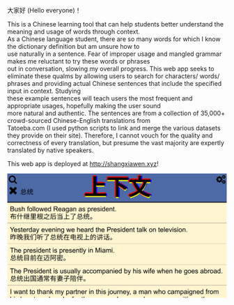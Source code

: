 大家好 (Hello everyone)！

This is a Chinese learning tool that can help students better understand the meaning and usage of words through context.  
As a Chinese language student, there are so many words for which I know the dictionary definition but am unsure how to  
use naturally in a sentence. Fear of improper usage and mangled grammar makes me reluctant to try these words or phrases  
out in conversation, slowing my overall progress. This web app seeks to eliminate these qualms by allowing users to search for 
characters/ words/ phrases and providing actual Chinese sentences that include the specified input in context. Studying  
these example sentences will teach users the most frequent and appropriate usages, hopefully making the user sound   
more natural and authentic. The sentences are from a collection of 35,000+ crowd-sourced Chinese-English translations from  
Tatoeba.com (I used python scripts to link and merge the various datasets they provide on their site). Therefore, I cannot 
vouch for the quality and correctness of every translation, but presume the vast majority are expertly translated by native
speakers.

This web app is deployed at http://shangxiawen.xyz!

![Alt text](/sxw_screenshot.png?raw=true "上下文")


